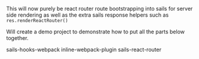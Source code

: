 This will now purely be react router route bootstrapping into sails for server side rendering as well as the extra sails response helpers such as `res.renderReactRouter()`

Will create a demo project to demonstrate how to put all the parts below together.

sails-hooks-webpack
inline-webpack-plugin
sails-react-router
